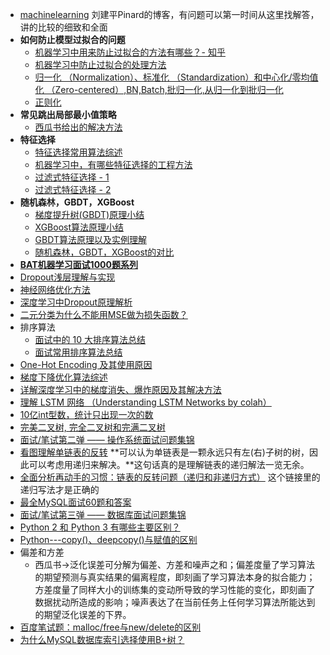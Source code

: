 - [machinelearning](https://github.com/ljpzzz/machinelearning) 刘建平Pinard的博客，有问题可以第一时间从这里找解答，讲的比较的细致和全面
- **如何防止模型过拟合的问题**
    + [机器学习中用来防止过拟合的方法有哪些？- 知乎](https://www.zhihu.com/question/59201590)
    + [机器学习中防止过拟合的处理方法](https://blog.csdn.net/heyongluoyao8/article/details/49429629)
    + [归一化 （Normalization）、标准化 （Standardization）和中心化/零均值化 （Zero-centered）,BN,Batch,批归一化,从归一化到批归一化](https://blog.csdn.net/qq_35290785/article/details/89322289)
    + [正则化](https://www.cnblogs.com/maybe2030/p/9231231.html#_label5)
- **常见跳出局部最小值策略**
    + [西瓜书给出的解决方法](https://blog.csdn.net/Touch_Dream/article/details/70142482)
- **特征选择**
    + [特征选择常用算法综述](https://www.cnblogs.com/heaad/archive/2011/01/02/1924088.html)
    + [机器学习中，有哪些特征选择的工程方法](https://www.zhihu.com/question/28641663/answer/41653367)
    + [过滤式特征选择 - 1](https://www.cnblogs.com/wanglei5205/p/8973680.html)
    + [过滤式特征选择 - 2](https://blog.csdn.net/weixin_43378396/article/details/90649064)
- **随机森林，GBDT，XGBoost**
    + [梯度提升树(GBDT)原理小结](https://www.cnblogs.com/pinard/p/6140514.html)
    + [XGBoost算法原理小结](https://www.cnblogs.com/pinard/p/10979808.html)
    + [GBDT算法原理以及实例理解](https://blog.csdn.net/zpalyq110/article/details/79527653)
    + [随机森林，GBDT，XGBoost的对比](https://blog.csdn.net/yingfengfeixiang/article/details/80210145)
- [**BAT机器学习面试1000题系列**](https://blog.csdn.net/sinat_35512245/article/details/78796328)
- [Dropout浅层理解与实现](https://blog.csdn.net/hjimce/article/details/50413257)
- [神经网络优化方法](https://zhuanlan.zhihu.com/p/29779000)
- [深度学习中Dropout原理解析](https://blog.csdn.net/program_developer/article/details/80737724)
- [二元分类为什么不能用MSE做为损失函数？](http://sofasofa.io/forum_main_post.php?postid=1001792)
- 排序算法
    + [面试中的 10 大排序算法总结](http://www.codeceo.com/article/10-sort-algorithm-interview.html#0-tsina-1-10490-397232819ff9a47a7b7e80a40613cfe1)
    + [面试常用排序算法总结](http://huyan.couplecoders.tech/%E7%AE%97%E6%B3%95/%E6%8E%92%E5%BA%8F/java%E9%9D%A2%E8%AF%95/2019/01/13/%E9%9D%A2%E8%AF%95%E5%B8%B8%E7%94%A8%E6%8E%92%E5%BA%8F%E7%AE%97%E6%B3%95%E6%80%BB%E7%BB%93/)
- [One-Hot Encoding 及其使用原因](https://blog.csdn.net/taotiezhengfeng/article/details/73692239)
- [梯度下降优化算法综述](https://blog.csdn.net/google19890102/article/details/69942970)
- [详解深度学习中的梯度消失、爆炸原因及其解决方法](https://zhuanlan.zhihu.com/p/33006526)
- [理解 LSTM 网络 （Understanding LSTM Networks by colah）](https://blog.csdn.net/Jerr__y/article/details/58598296)
- [10亿int型数，统计只出现一次的数](https://blog.csdn.net/u010983881/article/details/75097358)
- [完美二叉树, 完全二叉树和完满二叉树](https://www.cnblogs.com/idorax/p/6441043.html)
- [面试/笔试第二弹 —— 操作系统面试问题集锦](https://blog.csdn.net/justloveyou_/article/details/78304294)
- [看图理解单链表的反转](https://blog.csdn.net/feliciafay/article/details/6841115) **可以认为单链表是一颗永远只有左(右)子树的树，因此可以考虑用递归来解决。**这句话真的是理解链表的递归解法一览无余。
- [全面分析再动手的习惯：链表的反转问题（递归和非递归方式）](https://www.cnblogs.com/kubixuesheng/p/4394509.html) 这个链接里的递归写法才是正确的
- [最全MySQL面试60题和答案](https://github.com/caokegege/Interview/blob/master/db/%E6%9C%80%E5%85%A8MySQL%E9%9D%A2%E8%AF%9560%E9%A2%98%E5%92%8C%E7%AD%94%E6%A1%88.md)
- [面试/笔试第三弹 —— 数据库面试问题集锦](https://blog.csdn.net/justloveyou_/article/details/78308460)
- [Python 2 和 Python 3 有哪些主要区别？](https://www.zhihu.com/question/19698598)
- [Python---copy()、deepcopy()与赋值的区别](https://blog.csdn.net/u011630575/article/details/78604226)
- 偏差和方差
    + 西瓜书->泛化误差可分解为偏差、方差和噪声之和；偏差度量了学习算法的期望预测与真实结果的偏离程度，即刻画了学习算法本身的拟合能力；方差度量了同样大小的训练集的变动所导致的学习性能的变化，即刻画了数据扰动所造成的影响；噪声表达了在当前任务上任何学习算法所能达到的期望泛化误差的下界。
- [百度笔试题：malloc/free与new/delete的区别](https://blog.csdn.net/Hackbuteer1/article/details/6789164)
- [为什么MySQL数据库索引选择使用B+树？](https://blog.csdn.net/xlgen157387/article/details/79450295)

